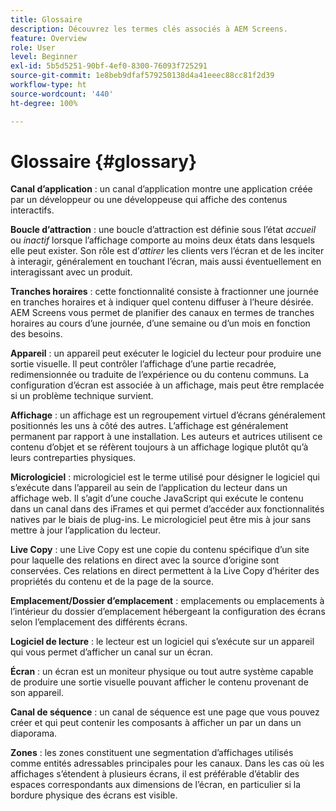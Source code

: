 ```yaml
---
title: Glossaire
description: Découvrez les termes clés associés à AEM Screens.
feature: Overview
role: User
level: Beginner
exl-id: 5b5d5251-90bf-4ef0-8300-76093f725291
source-git-commit: 1e8beb9dfaf579250138d4a41eeec88cc81f2d39
workflow-type: ht
source-wordcount: '440'
ht-degree: 100%

---
```


# Glossaire {#glossary}

**Canal d’application** : un canal d’application montre une application créée par un développeur ou une développeuse qui affiche des contenus interactifs.

**Boucle d’attraction** : une boucle d’attraction est définie sous l’état *accueil* ou *inactif* lorsque l’affichage comporte au moins deux états dans lesquels elle peut exister. Son rôle est d’*attirer* les clients vers l’écran et de les inciter à interagir, généralement en touchant l’écran, mais aussi éventuellement en interagissant avec un produit.

**Tranches horaires** : cette fonctionnalité consiste à fractionner une journée en tranches horaires et à indiquer quel contenu diffuser à l’heure désirée. AEM Screens vous permet de planifier des canaux en termes de tranches horaires au cours d’une journée, d’une semaine ou d’un mois en fonction des besoins.

**Appareil** : un appareil peut exécuter le logiciel du lecteur pour produire une sortie visuelle. Il peut contrôler l’affichage d’une partie recadrée, redimensionnée ou traduite de l’expérience ou du contenu communs. La configuration d’écran est associée à un affichage, mais peut être remplacée si un problème technique survient.

**Affichage** : un affichage est un regroupement virtuel d’écrans généralement positionnés les uns à côté des autres. L’affichage est généralement permanent par rapport à une installation. Les auteurs et autrices utilisent ce contenu d’objet et se réfèrent toujours à un affichage logique plutôt qu’à leurs contreparties physiques.

**Micrologiciel** : micrologiciel est le terme utilisé pour désigner le logiciel qui s’exécute dans l’appareil au sein de l’application du lecteur dans un affichage web. Il s’agit d’une couche JavaScript qui exécute le contenu dans un canal dans des iFrames et qui permet d’accéder aux fonctionnalités natives par le biais de plug-ins. Le micrologiciel peut être mis à jour sans mettre à jour l’application du lecteur.

**Live Copy** : une Live Copy est une copie du contenu spécifique d’un site pour laquelle des relations en direct avec la source d’origine sont conservées. Ces relations en direct permettent à la Live Copy d’hériter des propriétés du contenu et de la page de la source.

**Emplacement/Dossier d’emplacement** : emplacements ou emplacements à l’intérieur du dossier d’emplacement hébergeant la configuration des écrans selon l’emplacement des différents écrans.

**Logiciel de lecture** : le lecteur est un logiciel qui s’exécute sur un appareil qui vous permet d’afficher un canal sur un écran.

**Écran** : un écran est un moniteur physique ou tout autre système capable de produire une sortie visuelle pouvant afficher le contenu provenant de son appareil.

**Canal de séquence** : un canal de séquence est une page que vous pouvez créer et qui peut contenir les composants à afficher un par un dans un diaporama.

**Zones** : les zones constituent une segmentation d’affichages utilisés comme entités adressables principales pour les canaux. Dans les cas où les affichages s’étendent à plusieurs écrans, il est préférable d’établir des espaces correspondants aux dimensions de l’écran, en particulier si la bordure physique des écrans est visible.
